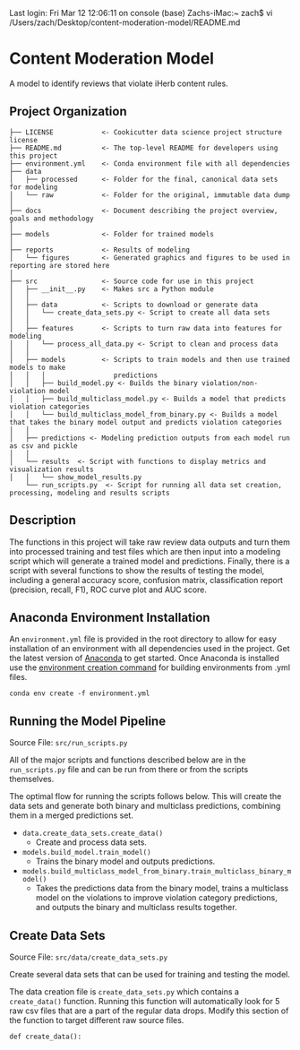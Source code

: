 Last login: Fri Mar 12 12:06:11 on console
(base) Zachs-iMac:~ zach$ vi /Users/zach/Desktop/content-moderation-model/README.md 

# Content Moderation Model

A model to identify reviews that violate iHerb content rules.

Project Organization
------------

    ├── LICENSE            <- Cookicutter data science project structure license
    ├── README.md          <- The top-level README for developers using this project
    ├── environment.yml    <- Conda environment file with all dependencies
    ├── data
    │   ├── processed      <- Folder for the final, canonical data sets for modeling
    │   └── raw            <- Folder for the original, immutable data dump
    │
    ├── docs               <- Document describing the project overview, goals and methodology
    │
    ├── models             <- Folder for trained models
    │
    ├── reports            <- Results of modeling
    │   └── figures        <- Generated graphics and figures to be used in reporting are stored here
    │
    ├── src                <- Source code for use in this project
    │   ├── __init__.py    <- Makes src a Python module
    │   │
    │   ├── data           <- Scripts to download or generate data
    │   │   └── create_data_sets.py <- Script to create all data sets
    │   │
    │   ├── features       <- Scripts to turn raw data into features for modeling
    │   │   └── process_all_data.py <- Script to clean and process data
    │   │
    │   ├── models         <- Scripts to train models and then use trained models to make
    │   │   │                 predictions
    │   │   ├── build_model.py <- Builds the binary violation/non-violation model
    │   │   ├── build_multiclass_model.py <- Builds a model that predicts violation categories
    │   │   └── build_multiclass_model_from_binary.py <- Builds a model that takes the binary model output and predicts violation categories
    │   │
    │   ├── predictions <- Modeling prediction outputs from each model run as csv and pickle
    │   │
    │   └── results  <- Script with functions to display metrics and visualization results
    │   │   └── show_model_results.py
        └── run_scripts.py  <- Script for running all data set creation, processing, modeling and results scripts


## Description
The functions in this project will take raw review data outputs and turn them into processed training and test files which are then input into a modeling script which will generate a trained model and predictions. Finally, there is a script with several functions to show the results of testing the model, including a general accuracy score, confusion matrix, classification report (precision, recall, F1), ROC curve plot and AUC score.

## Anaconda Environment Installation
An `environment.yml` file is provided in the root directory to allow for easy installation of an environment with all dependencies used in the project. Get the latest version of [Anaconda]('https://docs.anaconda.com/anaconda/install/') to get started. Once Anaconda is installed use the [environment creation command]('https://docs.conda.io/projects/conda/en/latest/user-guide/tasks/manage-environments.html#creating-an-environment-from-an-environment-yml-file') for building environments from .yml files.

```
conda env create -f environment.yml
```

## Running the Model Pipeline

Source File: `src/run_scripts.py`

All of the major scripts and functions described below are in the `run_scripts.py` file and can be run from there or from the scripts themselves.

The optimal flow for running the scripts follows below. This will create the data sets and generate both binary and multiclass predictions, combining them in a merged predictions set.
- `data.create_data_sets.create_data()`
    - Create and process data sets.
- `models.build_model.train_model()`
    - Trains the binary model and outputs predictions.
- `models.build_multiclass_model_from_binary.train_multiclass_binary_model()`
    - Takes the predictions data from the binary model, trains a multiclass model on the violations to improve violation category predictions, and outputs the binary and multiclass results together.

## Create Data Sets

Source File: `src/data/create_data_sets.py`

Create several data sets that can be used for training and testing the model.

The data creation file is `create_data_sets.py` which contains a `create_data()` function. Running this function will automatically look for 5 raw csv files that are a part of the regular data drops. Modify this section of the function to target different raw source files.

```
def create_data():

